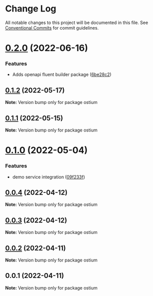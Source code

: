 # Change Log

All notable changes to this project will be documented in this file.
See [Conventional Commits](https://conventionalcommits.org) for commit guidelines.

# [0.2.0](https://github.com/avanzu/node-packages/compare/ostium@0.1.2...ostium@0.2.0) (2022-06-16)


### Features

* Adds openapi fluent builder package ([6be28c2](https://github.com/avanzu/node-packages/commit/6be28c26c5dc471130df72d7a381ba3960adbb15))





## [0.1.2](https://github.com/avanzu/node-packages/compare/ostium@0.1.1...ostium@0.1.2) (2022-05-17)

**Note:** Version bump only for package ostium





## [0.1.1](https://github.com/avanzu/node-packages/compare/ostium@0.1.0...ostium@0.1.1) (2022-05-15)

**Note:** Version bump only for package ostium





# [0.1.0](https://github.com/avanzu/node-packages/compare/ostium@0.0.4...ostium@0.1.0) (2022-05-04)


### Features

* demo service integration ([09f233f](https://github.com/avanzu/node-packages/commit/09f233f88fa61741d5884acd3c181a27a02ac140))





## [0.0.4](https://github.com/avanzu/node-packages/compare/ostium@0.0.3...ostium@0.0.4) (2022-04-12)

**Note:** Version bump only for package ostium





## [0.0.3](https://github.com/avanzu/node-packages/compare/ostium@0.0.2...ostium@0.0.3) (2022-04-12)

**Note:** Version bump only for package ostium





## [0.0.2](https://github.com/avanzu/node-packages/compare/ostium@0.0.1...ostium@0.0.2) (2022-04-11)

**Note:** Version bump only for package ostium





## 0.0.1 (2022-04-11)

**Note:** Version bump only for package ostium

